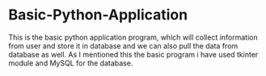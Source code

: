 # Basic-Python-Application
This is the basic python application program, which will collect information from user and store it in database and we can also pull the data from database as well. As I mentioned this the basic program i have used tkinter module and MySQL for the database.
